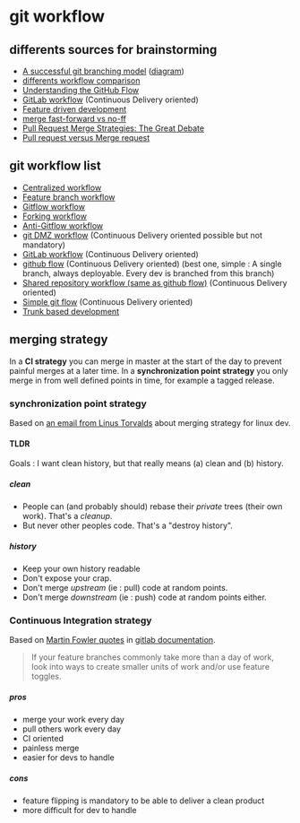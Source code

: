 # git workflow

## differents sources for brainstorming
- [A successful git branching model](http://nvie.com/posts/a-successful-git-branching-model/) ([diagram](http://nvie.com/img/git-model@2x.png))
- [differents workflow comparison](https://www.atlassian.com/git/tutorials/comparing-workflows)
- [Understanding the GitHub Flow](https://guides.github.com/introduction/flow/)
- [GitLab workflow](http://doc.gitlab.com/ee/workflow/gitlab_flow.html) (Continuous Delivery oriented)
- [Feature driven development](https://en.wikipedia.org/wiki/Feature-driven_development)
- [merge fast-forward vs no-ff](http://stackoverflow.com/a/2850413)
- [Pull Request Merge Strategies: The Great Debate](https://developer.atlassian.com/blog/2014/12/pull-request-merge-strategies-the-great-debate/)
- [Pull request versus Merge request](http://stackoverflow.com/questions/22199432/pull-request-vs-merge-request)

## git workflow list

- [Centralized workflow](https://www.atlassian.com/git/tutorials/comparing-workflows/centralized-workflow)
- [Feature branch workflow](https://www.atlassian.com/git/tutorials/comparing-workflows/feature-branch-workflow)
- [Gitflow workflow](https://www.atlassian.com/git/tutorials/comparing-workflows/gitflow-workflow)
- [Forking workflow](https://www.atlassian.com/git/tutorials/comparing-workflows/forking-workflow)
- [Anti-Gitflow workflow](http://endoflineblog.com/gitflow-considered-harmful)
- [git DMZ workflow](https://gist.github.com/djspiewak/9f2f91085607a4859a66) (Continuous Delivery oriented possible but not mandatory)
- [GitLab workflow](http://doc.gitlab.com/ee/workflow/gitlab_flow.html) (Continuous Delivery oriented)
- [github flow](http://www.nicoespeon.com/fr/2013/08/quel-git-workflow-pour-mon-projet/#le-github-flow) (Continuous Delivery oriented) (best one, simple : A single branch, always deployable. Every dev is branched from this branch)
- [Shared repository workflow (same as github flow)](https://gist.github.com/seshness/3943237) (Continuous Delivery oriented)
- [Simple git flow](http://blogs.atlassian.com/2014/01/simple-git-workflow-simple/) (Continuous Delivery oriented)
- [Trunk based development](https://trunkbaseddevelopment.com/)

## merging strategy
In a **CI strategy** you can merge in master at the start of the day to prevent painful merges at a later time.
In a **synchronization point strategy** you only merge in from well defined points in time, for example a tagged release.

### synchronization point strategy
Based on [an email from Linus Torvalds](https://www.mail-archive.com/dri-devel@lists.sourceforge.net/msg39091.html) about merging strategy for linux dev.

#### TLDR
Goals : I want clean history, but that really means (a) clean and (b) history.

##### clean
- People can (and probably should) rebase their _private_ trees (their own work). That's a _cleanup_.
- But never other peoples code. That's a "destroy history".

##### history
- Keep your own history readable
- Don't expose your crap.
- Don't merge _upstream_ (ie : pull) code at random points.
- Don't merge _downstream_ (ie : push) code at random points either.

### Continuous Integration strategy
Based on [Martin Fowler quotes](http://martinfowler.com/bliki/FeatureToggle.html) in [gitlab documentation](http://doc.gitlab.com/ee/workflow/gitlab_flow.html#do-not-order-commits-with-rebase).
> If your feature branches commonly take more than a day of work, look into ways to create smaller units of work and/or use feature toggles.

##### pros
- merge your work every day
- pull others work every day
- CI oriented
- painless merge
- easier for devs to handle

##### cons
- feature flipping is mandatory to be able to deliver a clean product
- more difficult for dev to handle
